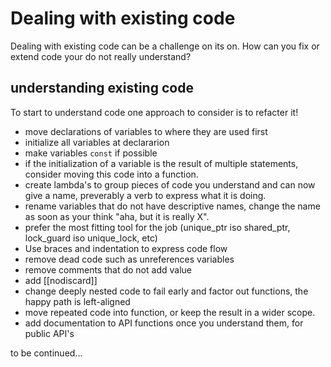 # Dealing with existing code 

Dealing with existing code can be a challenge on its on. How can you fix or extend code your do not really understand?

## understanding existing code 

To start to understand code one approach to consider is to refacter it!

- move declarations of variables to where they are used first
- initialize all variables at declararion
- make variables `const` if possible
- if the initialization of a variable is the result of multiple statements, consider moving this code into a function.
- create lambda's to group pieces of code you understand and can now give a name, preverably a verb to express what it is doing.
- rename variables that do not have descriptive names, change the name as soon as your think "aha, but it is really X".
- prefer the most fitting tool for the job (unique_ptr iso shared_ptr, lock_guard iso unique_lock, etc)
- Use braces and indentation to express code flow
- remove dead code such as unreferences variables
- remove comments that do not add value
- add [[nodiscard]]
- change deeply nested code to fail early and factor out functions, the happy path is left-aligned
- move repeated code into function, or keep the result in a wider scope.
- add documentation to API functions once you understand them, for public API's

to be continued...
